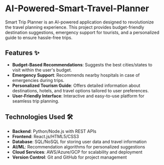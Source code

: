 # AI-Powered-Smart-Travel-Planner
Smart Trip Planner is an AI-powered application designed to revolutionize the travel planning experience. This project provides budget-friendly destination suggestions, emergency support for tourists, and a personalized guide to ensure hassle-free trips.

## Features ✨
- **Budget-Based Recommendations**: Suggests the best cities/states to visit within the user's budget.
- **Emergency Support**: Recommends nearby hospitals in case of emergencies during trips.
- **Personalized Tourism Guide**: Offers detailed information about destinations, hotels, and travel options tailored to user preferences.
- **User-Friendly Interface**: Interactive and easy-to-use platform for seamless trip planning.

## Technologies Used 🛠️
- **Backend**: Python/Node.js with REST APIs
- **Frontend**: React.js/HTML5/CSS3
- **Database**: SQL/NoSQL for storing user data and travel information
- **AI/ML**: Recommendation algorithms for personalized suggestions
- **Cloud Services**: AWS/Azure/GCP for scalability and deployment
- **Version Control**: Git and GitHub for project management
